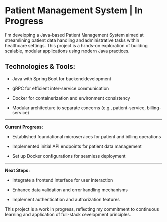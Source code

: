 # Patient Management System | In Progress

I'm developing a Java-based Patient Management System aimed at streamlining patient data handling and administrative tasks within healthcare settings. This project is a hands-on exploration of building scalable, modular applications using modern Java practices.


## Technologies & Tools:

- Java with Spring Boot for backend development

- gRPC for efficient inter-service communication

- Docker for containerization and environment consistency

- Modular architecture to separate concerns (e.g., patient-service, billing-service)

---
**Current Progress:**

- Established foundational microservices for patient and billing operations

- Implemented initial API endpoints for patient data management

- Set up Docker configurations for seamless deployment

---
**Next Steps:**

- Integrate a frontend interface for user interaction

- Enhance data validation and error handling mechanisms

- Implement authentication and authorization features

This project is a work in progress, reflecting my commitment to continuous learning and application of full-stack development principles.
